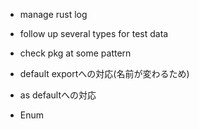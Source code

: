 - manage rust log
- follow up several types for test data
- check pkg at some pattern

- default exportへの対応(名前が変わるため)
- as defaultへの対応
- Enum